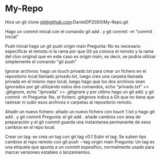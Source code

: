 # My-Repo
Hice un git clone git@github.com:DanielDP2000/My-Repo.git

Hago un commit inicial con el comando git add . y git commit -m "commit inicial"

Push inicial hago un git push origin main
Pregunta: No es necesario especificar el remoto ni la rama por que Git ya conoce el remoto y la rama del clon original que en este caso es origin main, es decir, se podria utilizar simplemente el comando "git push"

Ignorar archivos: hago un touch privado.txt para crear un fichero en el repositorio local llamado privado.txt, luego creo una carpeta llamada privada en el mismo repo local, luego hago que los dos archivos sean ignorados por git utilizando estos dos comandos, echo "privado.txt" >> .gitignore, echo "/privada" >> .gitignore y por ultimo hago un git add. y git commit -m 
Pregunta: No, el fichero .gitignore indica a Git que no tiene que rastrear ni subir esos archivos o carpetas al repositorio remoto.

Añadir un nuevo fichero: añado un nuevo fichero con touch 1.txt y hago git add . y git commit
Pregunta: el git add . añade cambios con área de preparación y el git commit guarda una instantanea permanente de esos cambios en el repo local.

Crear un tag: se crea un tag con git tag v0.1
Subir el tag: Se suben ñps cambios al repo remoto con git push --tag origin main
Pregunta: Un tag es una etiqueta que apunta a un commit espesifico, normalmente usado para marcar versiones estables o lanzamientos.


